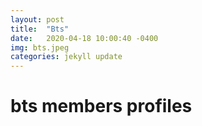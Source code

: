 ```yaml
---
layout: post
title:  "Bts"
date:   2020-04-18 10:00:40 -0400
img: bts.jpeg
categories: jekyll update
---
```

<h1>bts members profiles</h1>

